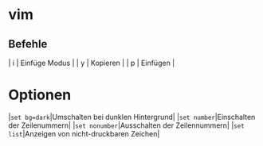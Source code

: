 # vim

## Befehle 
| i | Einfüge Modus |
| y | Kopieren |
| p | Einfügen |

# Optionen
|``set bg=dark``|Umschalten bei dunklen Hintergrund|
|``set number``|Einschalten der Zeilenummern|
|``set nonumber``|Ausschalten der Zeilennummern|
|``set list``|Anzeigen von nicht-druckbaren Zeichen|
